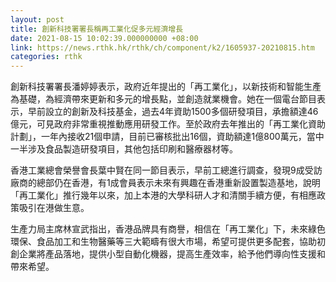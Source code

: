 ```yaml
---
layout: post
title: 創新科技署署長稱再工業化促多元經濟增長
date: 2021-08-15 10:02:39.000000000 +08:00
link: https://news.rthk.hk/rthk/ch/component/k2/1605937-20210815.htm
categories: rthk
---
```


創新科技署署長潘婷婷表示，政府近年提出的「再工業化」，以新技術和智能生產為基礎，為經濟帶來更新和多元的增長點，並創造就業機會。她在一個電台節目表示，早前設立的創新及科技基金，過去4年資助1500多個研發項目，承擔額達46億元，可見政府非常重視推動應用研發工作。至於政府去年推出的「再工業化資助計劃」，一年內接收21個申請，目前已審核批出16個，資助額達1億800萬元，當中一半涉及食品製造研發項目，其他包括印刷和醫療器材等。

香港工業總會榮譽會長葉中賢在同一節目表示，早前工總進行調查，發現9成受訪廠商的總部仍在香港，有1成會員表示未來有興趣在香港重新設置製造基地，說明「再工業化」推行幾年以來，加上本港的大學科研人才和清關手續方便，有相應政策吸引在港做生意。 

生產力局主席林宣武指出，香港品牌具有商譽，相信在「再工業化」下，未來綠色環保、食品加工和生物醫藥等三大範疇有很大市場，希望可提供更多配套，協助初創企業將產品落地，提供小型自動化機器，提高生產效率，給予他們導向性支援和帶來希望。
